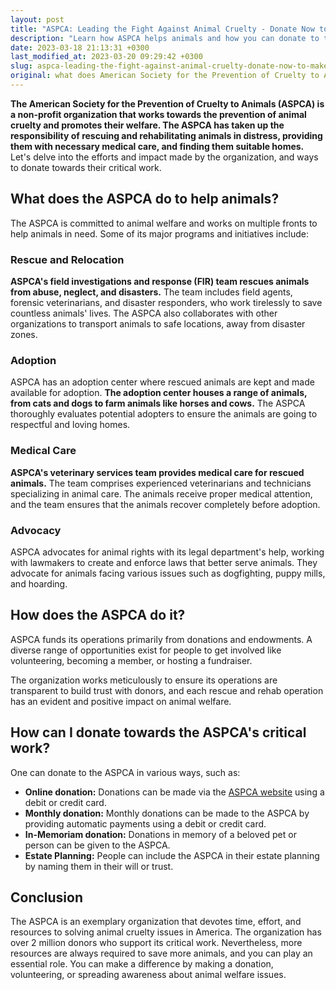 ```yaml
---
layout: post
title: "ASPCA: Leading the Fight Against Animal Cruelty - Donate Now to Make a Difference!"
description: "Learn how ASPCA helps animals and how you can donate to their cause. Join their fight to prevent cruelty to animals and make a difference today."
date: 2023-03-18 21:13:31 +0300
last_modified_at: 2023-03-20 09:29:42 +0300
slug: aspca-leading-the-fight-against-animal-cruelty-donate-now-to-make-a-difference
original: what does American Society for the Prevention of Cruelty to Animals (ASPCA) do to help animals, how do they do it, how can i donate?
---
```

**The American Society for the Prevention of Cruelty to Animals (ASPCA) is a non-profit organization that works towards the prevention of animal cruelty and promotes their welfare. The ASPCA has taken up the responsibility of rescuing and rehabilitating animals in distress, providing them with necessary medical care, and finding them suitable homes.** Let's delve into the efforts and impact made by the organization, and ways to donate towards their critical work.

## What does the ASPCA do to help animals?

The ASPCA is committed to animal welfare and works on multiple fronts to help animals in need. Some of its major programs and initiatives include:

### Rescue and Relocation

**ASPCA's field investigations and response (FIR) team rescues animals from abuse, neglect, and disasters.** The team includes field agents, forensic veterinarians, and disaster responders, who work tirelessly to save countless animals' lives. The ASPCA also collaborates with other organizations to transport animals to safe locations, away from disaster zones.

### Adoption

ASPCA has an adoption center where rescued animals are kept and made available for adoption. **The adoption center houses a range of animals, from cats and dogs to farm animals like horses and cows.** The ASPCA thoroughly evaluates potential adopters to ensure the animals are going to respectful and loving homes.

### Medical Care

**ASPCA's veterinary services team provides medical care for rescued animals.** The team comprises experienced veterinarians and technicians specializing in animal care. The animals receive proper medical attention, and the team ensures that the animals recover completely before adoption.

### Advocacy

ASPCA advocates for animal rights with its legal department's help, working with lawmakers to create and enforce laws that better serve animals. They advocate for animals facing various issues such as dogfighting, puppy mills, and hoarding.

## How does the ASPCA do it?

ASPCA funds its operations primarily from donations and endowments. A diverse range of opportunities exist for people to get involved like volunteering, becoming a member, or hosting a fundraiser.

The organization works meticulously to ensure its operations are transparent to build trust with donors, and each rescue and rehab operation has an evident and positive impact on animal welfare.

## How can I donate towards the ASPCA's critical work?

One can donate to the ASPCA in various ways, such as:

* **Online donation:** Donations can be made via the [ASPCA website](https://www.aspca.org/) using a debit or credit card.
* **Monthly donation:** Monthly donations can be made to the ASPCA by providing automatic payments using a debit or credit card.
* **In-Memoriam donation:** Donations in memory of a beloved pet or person can be given to the ASPCA.
* **Estate Planning:** People can include the ASPCA in their estate planning by naming them in their will or trust.

## Conclusion

The ASPCA is an exemplary organization that devotes time, effort, and resources to solving animal cruelty issues in America. The organization has over 2 million donors who support its critical work. Nevertheless, more resources are always required to save more animals, and you can play an essential role. You can make a difference by making a donation, volunteering, or spreading awareness about animal welfare issues.